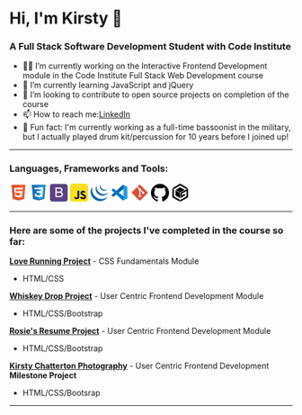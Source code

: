 # Hi, I'm Kirsty 👋
### A Full Stack Software Development Student with Code Institute 

- 👩‍💻 I’m currently working on the Interactive Frontend Development module in the Code Institute Full Stack Web Development course
- 🌱 I’m currently learning JavaScript and jQuery
- 👯 I’m looking to contribute to open source projects on completion of the course
- 📫 How to reach me:[LinkedIn](https://www.linkedin.com/in/kirsty-chatterton-154781a4/)
- 🥁 Fun fact: I'm currently working as a full-time bassoonist in the military, but I actually played drum kit/percussion for 10 years before I joined up!

---

### Languages, Frameworks and Tools:
![HTML](https://github.com/KirstChat/KirstChat/blob/master/images/html.png)
![CSS](images/css.png)
![Bootstrap](images/bootstrap.png)
![JavaScript](images/javascript.png)
![jQuery](images/jquery.png)
![VS Code](images/vscode.png)
![Git](images/git.png)
![GitHub](images/github.png)
![GitPod](images/gitpod.png)

---

### Here are some of the projects I've completed in the course so far:

[**Love Running Project**](https://github.com/KirstChat/love-running) - CSS Fundamentals Module 
- HTML/CSS
  
[**Whiskey Drop Project**](https://github.com/KirstChat/whiskey-drop) - User Centric Frontend Development Module 
- HTML/CSS/Bootstrap
  
[**Rosie's Resume Project**](https://github.com/KirstChat/rosies-resume-project) - User Centric Frontend Development Module 
- HTML/CSS/Bootstrap
  
[**Kirsty Chatterton Photography**](https://github.com/KirstChat/kirsty-chatterton-photography) - User Centric Frontend Development **Milestone Project** 
- HTML/CSS/Bootsrap

---
